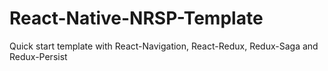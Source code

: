 # React-Native-NRSP-Template
Quick start template with React-Navigation, React-Redux, Redux-Saga and Redux-Persist
